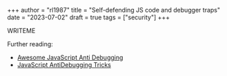 +++
author = "rl1987"
title = "Self-defending JS code and debugger traps"
date = "2023-07-02"
draft = true
tags = ["security"]
+++

WRITEME



Further reading:

* [Awesome JavaScript Anti Debugging](https://github.com/weizman/awesome-javascript-anti-debugging)
* [JavaScript AntiDebugging Tricks](https://x-c3ll.github.io/posts/javascript-antidebugging/)
